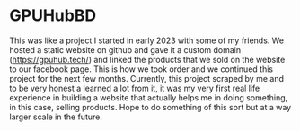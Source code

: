 # GPUHubBD

This was like a project I started in early 2023 with some of my friends. We hosted a static website on github and gave it a custom domain (https://gpuhub.tech/) and linked the products that we sold on the website to our facebook page. This is how we took order and we continued this project for the next few months.
Currently, this project scraped by me and to be very honest a learned a lot from it, it was my very first real life experience in building a website that actually helps me in doing something, in this case, selling products. Hope to do something of this sort but at a way larger scale in the future.
